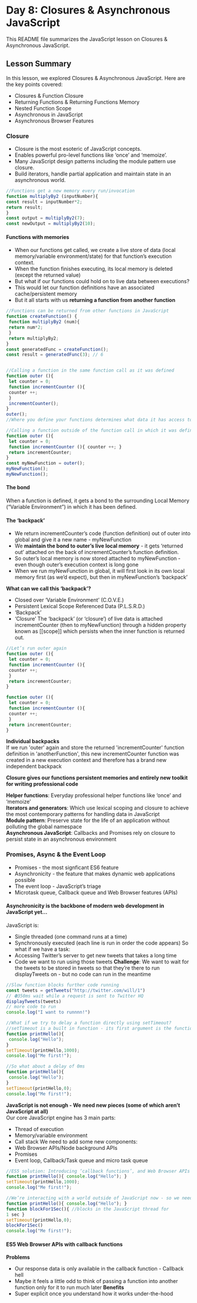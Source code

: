 # Day 8: Closures & Asynchronous JavaScript
This README file summarizes the JavaScript lesson on Closures & Asynchronous JavaScript.

## Lesson Summary

In this lesson, we explored Closures & Asynchronous JavaScript. Here are the key points covered:
- Closures & Function Closure
- Returning Functions & Returning Functions Memory
- Nested Function Scope
- Asynchronous in JavaScript
- Asynchronous Browser Features

### Closure

- Closure is the most esoteric of JavaScript concepts.
- Enables powerful pro-level functions like ‘once’ and ‘memoize’.
- Many JavaScript design patterns including the module pattern use closure.
- Build iterators, handle partial application and maintain state in an
asynchronous world.

```javascript
//Functions get a new memory every run/invocation
function multiplyBy2 (inputNumber){
const result = inputNumber*2;
return result;
}
const output = multiplyBy2(7);
const newOutput = multiplyBy2(10);

```
#### Functions with memories

- When our functions get called, we create a live store of data (local
memory/variable environment/state) for that function’s execution context.
- When the function finishes executing, its local memory is deleted (except the
returned value)
- But what if our functions could hold on to live data between executions?
- This would let our function definitions have an associated cache/persistent
memory
- But it all starts with us **returning a function from another function**

```javascript
//Functions can be returned from other functions in JavaScript
function createFunction() {
 function multiplyBy2 (num){
 return num*2;
 }
 return multiplyBy2;
}
const generatedFunc = createFunction();
const result = generatedFunc(3); // 6


//Calling a function in the same function call as it was defined
function outer (){
 let counter = 0;
 function incrementCounter (){
 counter ++;
 }
 incrementCounter();
}
outer();
//Where you define your functions determines what data it has access to when you call it

//Calling a function outside of the function call in which it was defined
function outer (){
 let counter = 0;
 function incrementCounter (){ counter ++; }
 return incrementCounter;
}
const myNewFunction = outer();
myNewFunction();
myNewFunction();

```

#### The bond
When a function is defined, it gets a bond to the surrounding Local Memory     
(“Variable Environment”) in which it has been defined.

#### The ‘backpack’
- We return incrementCounter’s code (function definition) out of outer into
global and give it a new name - myNewFunction
- We **maintain the bond to outer’s live local memory** - it gets ‘returned out’
attached on the back of incrementCounter’s function definition.
- So outer’s local memory is now stored attached to myNewFunction - even
though outer’s execution context is long gone
- When we run myNewFunction in global, it will first look in its own local
memory first (as we’d expect), but then in myNewFunction’s ‘backpack’    

**What can we call this ‘backpack’?**
- Closed over ‘Variable Environment’ (C.O.V.E.)
- Persistent Lexical Scope Referenced Data (P.L.S.R.D.)
- ‘Backpack’
- ‘Closure’
The ‘backpack’ (or ‘closure’) of live data is attached incrementCounter (then to
myNewFunction) through a hidden property known as [[scope]] which persists
when the inner function is returned out.

```javascript
//Let’s run outer again
function outer (){
 let counter = 0;
 function incrementCounter (){
 counter ++;
 }
 return incrementCounter;
}

function outer (){
 let counter = 0;
 function incrementCounter (){
 counter ++;
 }
 return incrementCounter;
}
```

**Individual backpacks**     
If we run 'outer' again and store the returned 'incrementCounter' function
definition in 'anotherFunction', this new incrementCounter function was created in
a new execution context and therefore has a brand new independent backpack


**Closure gives our functions persistent memories and
entirely new toolkit for writing professional code**     

**Helper functions**: Everyday professional helper functions like ‘once’ and ‘memoize’   
**Iterators and generators**: Which use lexical scoping and closure to achieve the
most contemporary patterns for handling data in JavaScript      
**Module pattern**: Preserve state for the life of an application without polluting the
global namespace         
**Asynchronous JavaScript**: Callbacks and Promises rely on closure to persist state
in an asynchronous environment      

### Promises, Async & the Event Loop
- Promises - the most signficant ES6 feature
- Asynchronicity - the feature that makes dynamic web applications possible
- The event loop - JavaScript’s triage
- Microtask queue, Callback queue and Web Browser features (APIs)

#### Asynchronicity is the backbone of modern web development in JavaScript yet...
JavaScript is:
- Single threaded (one command runs at a time)
- Synchronously executed (each line is run in order the code appears)
So what if we have a task:
- Accessing Twitter’s server to get new tweets that takes a long time
- Code we want to run using those tweets
**Challenge**: We want to wait for the tweets to be stored in tweets so that they’re there
to run displayTweets on - but no code can run in the meantime

```javascript
//Slow function blocks further code running
const tweets = getTweets("http://twitter.com/will/1")
// ⛔350ms wait while a request is sent to Twitter HQ
displayTweets(tweets)
// more code to run
console.log("I want to runnnn!")

//What if we try to delay a function directly using setTimeout?
//setTimeout is a built in function - its first argument is the function to delay followed by ms to delay by
function printHello(){
 console.log("Hello");
}
setTimeout(printHello,1000);
console.log("Me first!");

//So what about a delay of 0ms
function printHello(){
 console.log("Hello");
}
setTimeout(printHello,0);
console.log("Me first!");
```

**JavaScript is not enough - We need new pieces (some of
which aren’t JavaScript at all)**      
Our core JavaScript engine has 3 main parts:
- Thread of execution
- Memory/variable environment
- Call stack
We need to add some new components:
- Web Browser APIs/Node background APIs
- Promises
- Event loop, Callback/Task queue and micro task queue

```javascript
//ES5 solution: Introducing ‘callback functions’, and Web Browser APIs
function printHello(){ console.log("Hello"); }
setTimeout(printHello,1000);
console.log("Me first!");

//We’re interacting with a world outside of JavaScript now - so we need rules
function printHello(){ console.log("Hello"); }
function blockFor1Sec(){ //blocks in the JavaScript thread for
1 sec }
setTimeout(printHello,0);
blockFor1Sec()
console.log("Me first!");
```
#### ES5 Web Browser APIs with callback functions
**Problems**
- Our response data is only available in the callback function - Callback hell
- Maybe it feels a little odd to think of passing a function into another function only for it
to run much later
**Benefits**
- Super explicit once you understand how it works under-the-hood







